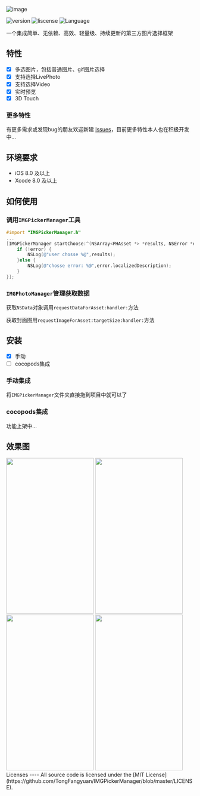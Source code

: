 ![image](https://github.com/TongFangyuan/IMGPickerManager/blob/master/IMGPickerManager.png)

![version](https://img.shields.io/badge/version-v0.1.0-green.svg)
![liscense](https://img.shields.io/badge/license-MIT-lightgrey.svg)
![Language](https://img.shields.io/badge/Language-%20Objective%20C%20-blue.svg)

一个集成简单、无依赖、高效、轻量级、持续更新的第三方图片选择框架



特性
-----

- [x] 多选图片，包括普通图片、gif图片选择
- [x] 支持选择LivePhoto
- [x] 支持选择Video
- [x] 实时预览
- [x] 3D Touch

### 更多特性

有更多需求或发现bug的朋友欢迎新建 [Issues](https://github.com/TongFangyuan/IMGPickerManager/issues/new)，目前更多特性本人也在积极开发中...


环境要求
----

- iOS 8.0 及以上
- Xcode 8.0 及以上

如何使用
----
### 调用`IMGPickerManager`工具
```objective-c
#import "IMGPickerManager.h"
...
[IMGPickerManager startChoose:^(NSArray<PHAsset *> *results, NSError *error) {
    if (!error) {
        NSLog(@"user chosse %@",results);
    }else {
        NSLog(@"chosse error: %@",error.localizedDescription);
    }
}];
```
### `IMGPhotoManager`管理获取数据

获取`NSData`对象调用`requestDataForAsset:handler:`方法

获取封面图用`requestImageForAsset:targetSize:handler:`方法

安装
----

- [x] 手动
- [ ] cocopods集成

### 手动集成
将`IMGPickerManager`文件夹直接拖到项目中就可以了

### cocopods集成
功能上架中...

效果图
------

<img src="https://github.com/TongFangyuan/IMGPickerManager/blob/master/images/2.jpg" width="235" height="417"/>
<img src="https://github.com/TongFangyuan/IMGPickerManager/blob/master/images/3.jpg" width="235" height="417"/>
<img src="https://github.com/TongFangyuan/IMGPickerManager/blob/master/images/4.jpg" width="235" height="417"/>
<img src="https://github.com/TongFangyuan/IMGPickerManager/blob/master/images/1.GIF" width="235" height="417"/>
Licenses
----
All source code is licensed under the [MIT License](https://github.com/TongFangyuan/IMGPickerManager/blob/master/LICENSE).

